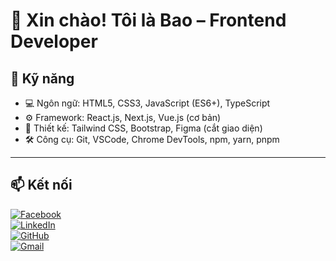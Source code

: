 # 👋 Xin chào! Tôi là Bao – Frontend Developer

## 🚀 Kỹ năng 

- 💻 Ngôn ngữ: HTML5, CSS3, JavaScript (ES6+), TypeScript
- ⚙️ Framework: React.js, Next.js, Vue.js (cơ bản)
- 🎨 Thiết kế: Tailwind CSS, Bootstrap, Figma (cắt giao diện)
- 🛠️ Công cụ: Git, VSCode, Chrome DevTools, npm, yarn, pnpm

---

## 📫 Kết nối

[![Facebook](https://img.shields.io/badge/Facebook-1877F2?style=flat-square&logo=facebook&logoColor=white)](https://www.facebook.com/bao.huynh.276909)  
[![LinkedIn](https://img.shields.io/badge/LinkedIn-0A66C2?style=flat-square&logo=linkedin&logoColor=white)](https://linkedin.com/in/baohuynh123)  
[![GitHub](https://img.shields.io/badge/GitHub-100000?style=flat-square&logo=github&logoColor=white)](ghttps://github.com/huynhbao123)  
[![Gmail](https://img.shields.io/badge/Gmail-D14836?style=flat-square&logo=gmail&logoColor=white)](mailto:baobbbb2@gmail.com)





